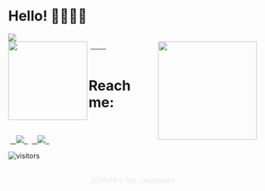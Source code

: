 # Hello! 👩🏻‍💻👋

<img src="https://img.shields.io/static/v1?label=Overview&message=nikita7526">

<div align="left">
 <a href="https://github.com/nikita7526">
  <img height="160em" src="https://github-readme-stats.vercel.app/api?username=nikita7526&show_icons=true&theme=dracula&include_all_commits=true&count_private=true" align="left"/>
  <img src="https://raw.githubusercontent.com/MicaelliMedeiros/micaellimedeiros/master/image/computer-illustration.png" width="200px" align="right">
 </a>
</div>

</br>

# Reach me:

<div > 

 <a href="mailto:iamnikita004@gmail.com">
  <img src="https://img.shields.io/badge/-Gmail-23E4405F?style=for-the-badge&logo=gmail&logoColor=white" target="_blank">
 </a>
 <a href="https://www.linkedin.com/in/nikita-kumari-09bb85262/" target="_blank">
  <img src="https://img.shields.io/badge/-LinkedIn-%230077B5?style=for-the-badge&logo=linkedin&logoColor=white" target="_blank">
 </a> 
 
</div>

![visitors](https://komarev.com/ghpvc/?username=nikita7526&style=flat-square)

<div align="center">
  <img src="https://github-readme-stats.vercel.app/api/top-langs/?username=nikita7526&layout=compact&card_width=320&langs_count=8&exclude_repo=&theme=dracula&hide_border=true" alt="Nikita's Top Languages" class="animated-image" />
</div>

<style>
  .animated-image {
    animation: fadeInUp 1s ease;
  }

  @keyframes fadeInUp {
    0% {
      opacity: 0;
      transform: translateY(20px);
    }
    100% {
      opacity: 1;
      transform: translateY(0);
    }
  }
</style>
